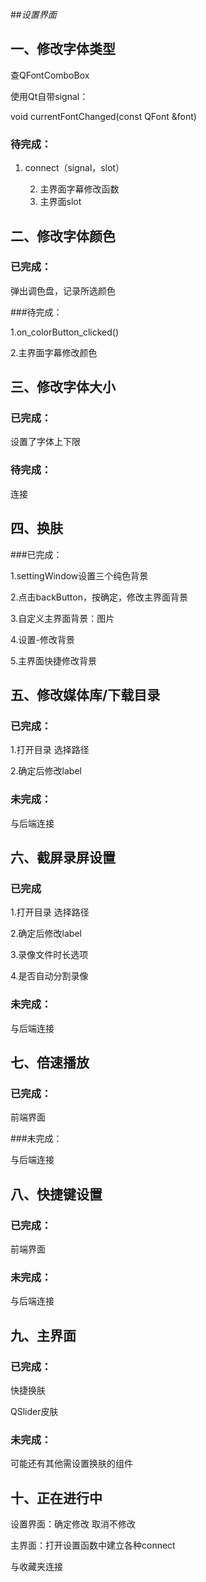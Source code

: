 ##*设置界面*



## 一、修改字体类型

查QFontComboBox

使用Qt自带signal：

void currentFontChanged(const QFont &font)

### 待完成：

1. connect（signal，slot）

 	2. 主界面字幕修改函数
 	3. 主界面slot



## 二、修改字体颜色

### 已完成：

弹出调色盘，记录所选颜色

###待完成：

   1.on_colorButton_clicked()

   2.主界面字幕修改颜色



## 三、修改字体大小

### 已完成：

设置了字体上下限

### 待完成：

连接



## 四、换肤

###已完成：

1.settingWindow设置三个纯色背景

2.点击backButton，按确定，修改主界面背景

3.自定义主界面背景：图片

4.设置-修改背景

5.主界面快捷修改背景



## 五、修改媒体库/下载目录

### 已完成：

1.打开目录 选择路径

2.确定后修改label

### 未完成：

与后端连接



## 六、截屏录屏设置

### 已完成

1.打开目录 选择路径

2.确定后修改label

3.录像文件时长选项

4.是否自动分割录像



### 未完成：

与后端连接



## 七、倍速播放

### 已完成：

前端界面

###未完成：

与后端连接



## 八、快捷键设置

### 已完成：

前端界面

### 未完成：

与后端连接



## 九、主界面

### 已完成：

快捷换肤

QSlider皮肤

### 未完成：

可能还有其他需设置换肤的组件

## 十、正在进行中

设置界面：确定修改 取消不修改

主界面：打开设置函数中建立各种connect

与收藏夹连接